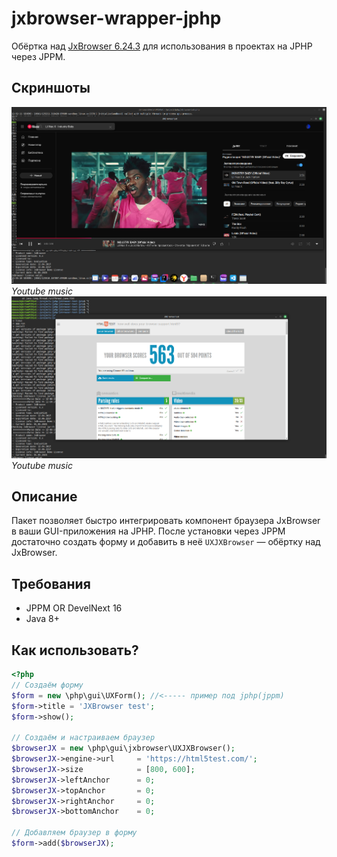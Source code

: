 # jxbrowser-wrapper-jphp

Обёртка над [JxBrowser 6.24.3](https://www.teamdev.com/jxbrowser) для использования в проектах на JPHP через JPPM.
## Скриншоты

![Youtube music](assets/image.png)  
*Youtube music*
![Test browser](assets/image2.png)  
*Youtube music*
## Описание

Пакет позволяет быстро интегрировать компонент браузера JxBrowser в ваши GUI-приложения на JPHP. После установки через JPPM достаточно создать форму и добавить в неё `UXJXBrowser` — обёртку над JxBrowser.

## Требования 
- JPPM  OR DevelNext 16
- Java 8+  

## Как использовать?
```php
<?php
// Создаём форму
$form = new \php\gui\UXForm(); //<----- пример под jphp(jppm)
$form->title = 'JXBrowser test';
$form->show();

// Создаём и настраиваем браузер
$browserJX = new \php\gui\jxbrowser\UXJXBrowser();
$browserJX->engine->url     = 'https://html5test.com/';
$browserJX->size            = [800, 600];
$browserJX->leftAnchor      = 0;
$browserJX->topAnchor       = 0;
$browserJX->rightAnchor     = 0;
$browserJX->bottomAnchor    = 0;

// Добавляем браузер в форму
$form->add($browserJX);
```
